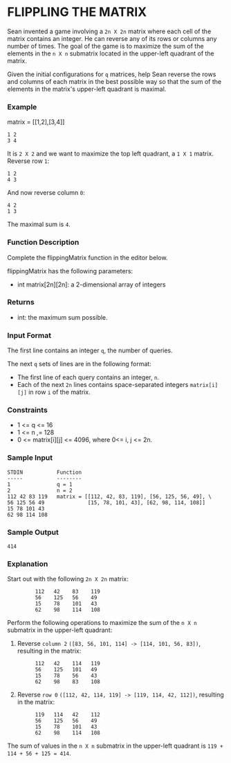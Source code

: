 # FLIPPLING THE MATRIX
Sean invented a game involving a `2n X 2n` matrix where each cell of the matrix contains an integer. 
He can reverse any of its rows or columns any number of times. The goal of the game is to maximize 
the sum of the elements in the `n X n` submatrix located in the upper-left quadrant of the matrix.

Given the initial configurations for `q` matrices, help Sean reverse the rows and columns of each matrix in the best 
possible way so that the sum of the elements in the matrix's upper-left quadrant is maximal.

### Example
matrix = [[1,2],[3,4]]
```
1 2
3 4
```
It is `2 X 2` and we want to maximize the top left quadrant, a `1 X 1` matrix. Reverse row `1`:
```
1 2
4 3
```
And now reverse column `0`:
```
4 2
1 3
```
The maximal sum is `4`.

### Function Description

Complete the flippingMatrix function in the editor below.

flippingMatrix has the following parameters:
- int matrix[2n][2n]: a 2-dimensional array of integers

### Returns
- int: the maximum sum possible.

### Input Format

The first line contains an integer `q`, the number of queries.

The next `q` sets of lines are in the following format:

- The first line of each query contains an integer, `n`.
- Each of the next `2n` lines contains  space-separated integers `matrix[i][j]` in row `i` of the matrix.

### Constraints
- 1 <= q <= 16
- 1 <= n ,= 128
- 0 <= matrix[i][j] <= 4096, where 0<= i, j <= 2n.

### Sample Input
```
STDIN           Function
-----           --------
1               q = 1
2               n = 2
112 42 83 119   matrix = [[112, 42, 83, 119], [56, 125, 56, 49], \
56 125 56 49              [15, 78, 101, 43], [62, 98, 114, 108]]
15 78 101 43
62 98 114 108
```

### Sample Output
```
414
```

### Explanation

Start out with the following `2n X 2n` matrix:
```
         112   42    83    119
         56    125   56    49
         15    78    101   43
         62    98    114   108
```

Perform the following operations to maximize the sum of the `n X n` submatrix in the upper-left quadrant:

1. Reverse `column 2` `([83, 56, 101, 114] -> [114, 101, 56, 83])`, resulting in the matrix:
```
         112   42    114   119
         56    125   101   49
         15    78    56    43
         62    98    83    108
```

2. Reverse `row 0` `([112, 42, 114, 119] -> [119, 114, 42, 112])`, resulting in the matrix:
```
         119   114   42    112
         56    125   56    49
         15    78    101   43
         62    98    114   108
```
The sum of values in the `n X n` submatrix in the upper-left quadrant is `119 + 114 + 56 + 125 = 414`.